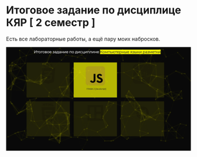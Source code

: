 # Итоговое задание по дисциплице КЯР [ 2 семестр ]
Есть все лабораторные работы, а ещё пару моих набросков. 

![prev.jpg](prev.jpg)
